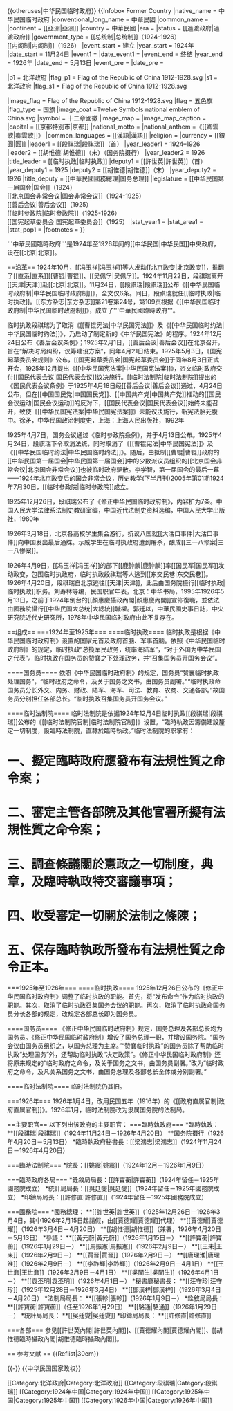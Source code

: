 {{otheruses|中华民国临时政府}}
{{Infobox Former Country
|native_name = 中华民国临时政府
|conventional_long_name = 中華民國
|common_name = 
|continent = [[亞洲|亞洲]]
|country   = 中華民國
|era       = 
|status    = [[過渡政府|過渡政府]]
|government_type = [[总统制|总统制]]（1924-1926）<br/>[[内阁制|内阁制]]（1926）
|event_start = 建立
|year_start  = 1924年
|date_start  = 11月24日
|event1      = 
|date_event1 = 
|event_end   = 终结
|year_end    = 1926年
|date_end    = 5月13日
|event_pre   = 
|date_pre    = 

|p1          = 北洋政府
|flag_p1     = Flag of the Republic of China 1912-1928.svg
|s1          = 北洋政府
|flag_s1     = Flag of the Republic of China 1912-1928.svg

|image_flag  = Flag of the Republic of China 1912-1928.svg
|flag        = 五色旗
|flag_type   = 国旗
|image_coat  =Twelve Symbols national emblem of China.svg
|symbol        = 十二章國徽
|image_map   = 
|image_map_caption = 
|capital          = [[京都特别市|京都]]
|national_motto   = 
|national_anthem  =《[[卿雲歌|卿雲歌]]》
|common_languages = [[漢語|漢語]]
|religion         = 
|currency         = [[銀圓|圓]]
|leader1      = [[段祺瑞|段祺瑞]]（首）
|year_leader1 = 1924–1926
|leader2      = [[胡惟德|胡惟德]]（末）（国务院摄行）
|year_leader2 = 1926
|title_leader = [[临时执政|临时执政]]
|deputy1      = [[許世英|許世英]]（首）
|year_deputy1 = 1925
|deputy2      = [[胡惟德|胡惟德]]（末）
|year_deputy2 = 1926
|title_deputy = [[中華民國國務總理|国务总理]]
|legislature  = [[中华民国第一届国会|国会]]（1924）<br/>[[北京国会非常会议|国会非常会议]]（1924-1925）<br/>[[善后会议|善后会议]]（1925）<br/>[[临时参政院|临时参政院]]（1925-1926）<br/>[[国宪起草委员会|国宪起草委员会]]（1925）
|stat_year1 = 
|stat_area1 = 
|stat_pop1  = 
|footnotes  =
}}

'''中華民國臨時政府'''是1924年至1926年间的[[中华民国|中华民国]]中央政府，设在[[北京|北京]]。
<!--没有“又被称为段祺瑞执政府”的说法。临时执政府只是临时政府的组成部分之一。-->

==沿革==
1924年10月，[[冯玉祥|冯玉祥]]等人发动[[北京政变|北京政变]]，推翻了[[直系|直系]][[曹锟|曹锟]]、[[吴佩孚|吴佩孚]]。1924年11月22日，段祺瑞离开[[天津|天津]]赴[[北京|北京]]。11月24日，[[段祺瑞|段祺瑞]]公布《[[中华民国临时政府制|中华民国临时政府制]]》，全文仅6条。同日，段祺瑞就任[[临时执政|临时执政]]。<ref name=df>[[东方杂志|东方杂志]]第21卷第24号，第109页</ref>根据《[[中华民国临时政府制|中华民国临时政府制]]》，成立了'''中華民國臨時政府'''。

临时执政段祺瑞为了取消《[[曹锟宪法|中华民国宪法]]》及《[[中华民国临时约法|中华民国临时约法]]》，乃启动了制定新的《中华民国宪法》的程序。1924年12月24日公布《善后会议条例》；1925年2月1日，[[善后会议|善后会议]]在北京召开，旨在“解决时局纠纷，议筹建设方案”，同年4月21日结束。1925年5月3日，《国宪起草委员会规则》公布，[[国宪起草委员会|国宪起草委员会]]于同年8月3日正式开会，1925年12月提出《[[中华民国宪法案|中华民国宪法案]]》，咨文临时政府交付[[国民代表会议|国民代表会议]]议决施行。[[临时法制院|临时法制院]]提出的《国民代表会议条例》于1925年4月18日经[[善后会议|善后会议]]通过，4月24日公布，但在[[中国国民党|中国国民党]]、[[中国共产党|中国共产党]]推动的[[国民会议运动|国民会议运动]]的反对下，[[国民代表会议|国民代表会议]]始终未能召开，致使《[[中华民国宪法案|中华民国宪法案]]》未能议决施行，新宪法胎死腹中。<ref>徐矛，中华民国政治制度史，上海：上海人民出版社，1992年</ref>

1925年4月7日，国务会议通过《临时参政院条例》，并于4月13日公布。1925年4月24日，段祺瑞下令取消法统，同时取消了《[[曹锟宪法|中华民国宪法]]》及《[[中华民国临时约法|中华民国临时约法]]》。随后，由抵制[[曹锟|曹锟]]政府的[[中华民国第一届国会|中华民国第一届国会]]中的少数派议员组织的[[北京国会非常会议|北京国会非常会议]]也被临时政府驱散。<ref>李学智，第一届国会的最后一幕——1924年北京政变后的国会非常会议，历史教学(下半月刊)2005年第01期</ref>1924年7月30日，[[临时参政院|临时参政院]]成立。

1925年12月26日，段祺瑞公布了《修正中华民国临时政府制》，内容扩为7条。<ref name=zg>中国人民大学法律系法制史教研室编，中国近代法制史资料选编，中国人民大学出版社，1980年</ref>

1926年3月18日，北京各高校学生集会游行，抗议八国就[[大沽口事件|大沽口事件]]向中国发出最后通牒。示威学生在临时执政府遭到屠杀，酿成[[三一八惨案|三一八惨案]]。<ref name=guo/>

1926年4月9日，[[冯玉祥|冯玉祥]]的部下[[鹿钟麟|鹿钟麟]]率[[国民军|国民军]]发动政变，包围临时执政府，临时执政段祺瑞等人逃到[[东交民巷|东交民巷]]。<ref name=guo/>1926年4月20日，段祺瑞自北京逃往[[天津|天津]]，此后由国务院摄行[[临时执政|临时执政]]职务。<ref name=liu>刘寿林等编，民国职官年表，北京：中华书局，1995年</ref>1926年5月13日，之前于1924年倒台的[[顏惠慶攝政內閣|顏惠慶內閣]]宣佈復職，並依法由國務院攝行[[中华民国大总统|大總統]]職權。<ref name=guo>郭廷以，中華民國史事日誌，中央研究院近代史研究所，1978年</ref>中华民国临时政府由此不复存在。

==组成==
===1924年至1925年===
====临时执政====
临时执政是根据《中华民国临时政府制》设置的国家元首及政府首脑、军事首脑。依照《中华民国临时政府制》的规定，临时执政“总揽军民政务，统率海陆军”，“对于外国为中华民国之代表”。临时执政在国务员的赞襄之下处理政务，并“召集国务员开国务会议”。<ref name=df/>

====国务员====
依照《中华民国临时政府制》的规定，国务员“赞襄临时执政处理国务”，“临时政府之命令，及关于国务之文书，由国务员副署。”“临时执政命国务员分长外交、内务、财政、陆军、海军、司法、教育、农商、交通各部。”故国务员分别担任各部总长。“临时执政召集国务员开国务会议。”<ref name=df/>

====临时法制院====
临时法制院是依据1924年12月4日临时执政[[段祺瑞|段祺瑞]]公布的《[[临时法制院官制|临时法制院官制]]》设置。“臨時執政因籌備建設釐定一切制度，設臨時法制院，直隸於臨時執政。”临时法制院的职掌有：
# 一、擬定臨時政府應發布有法規性質之命令案；
# 二、審定主管各部院及其他官署所擬有法規性質之命令案；
# 三、調查條議關於憲政之一切制度，典章，及臨時執政特交審議事項；
# 四、收受審定一切關於法制之條陳；
# 五、保存臨時執政所發布有法規性質之命令正本。<ref name=df/>

===1925年至1926年===
====临时执政====
1925年12月26日公布的《修正中华民国临时政府制》调整了临时执政的职能。首先，将“发布命令”作为临时执政的职能。其次，取消了临时执政召集国务会议的职能。再次，取消了临时执政命国务员分长各部的规定，改规定各部总长即为国务员。<ref name=zg/>

====国务员====
《修正中华民国临时政府制》规定，国务总理及各部总长均为国务员。《修正中华民国临时政府制》增设了国务总理一职，并增设国务院。“国务会议由国务员组织之，以国务总理为主席。”“赞襄临时执政”的国务员除了帮助临时执政“处理国务”外，还帮助临时执政“决定政策”。《修正中华民国临时政府制》还将原来规定的“临时政府之命令，及关于国务之文书，由国务员副署。”改为“临时政府之命令，及凡关系国务之文书，由国务总理及各部总长全体或分别副署。”<ref name=zg/>

====临时法制院====
临时法制院仍其旧。

===1926年===
1926年1月4日，改用民国五年（1916年）的《[[政府直属官制|政府直属官制]]》。1926年1月，临时法制院改为隶属国务院的法制局。<ref name=liu/>

==主要职官==
以下列出该政府的主要职官：<ref name=liu/>
===臨時執政府===
*臨時執政：
**[[段祺瑞|段祺瑞]]（1924年11月24日－1926年4月20日）
**国务院摄行（1926年4月20日－5月13日）
*臨時執政府秘書長：[[梁鴻志|梁鴻志]]（1924年11月24日－1926年4月20日）

===臨時法制院===
*院長：[[姚震|姚震]]（1924年12月－1926年1月9日）

===臨時政府各局===
*銓敘局局長：[[許寶蘅|許寶蘅]]（1924年留任－1925年國務院成立）
*統計局局長：[[吳廷燮|吳廷燮]]（1924年留任－1925年國務院成立）
*印鑄局局長：[[許修直|許修直]]（1924年留任－1925年國務院成立）

===國務院===
*國務總理：
**[[許世英|許世英]]（1925年12月26日－1926年3月4日，其中1926年2月15日起請假，由[[賈德耀|賈德耀]]代理）
**[[賈德耀|賈德耀]]（1926年3月4日－4月20日）
**[[胡惟德|胡惟德]]（兼署，1926年4月20日－5月13日）
*參議：
**[[黃元蔚|黃元蔚]]（1926年1月15日－）
**[[許寶蘅|許寶蘅]]（1926年1月29日－）
**[[馬振憲|馬振憲]]（1926年2月9日－）
**[[王耒|王耒]]（1926年2月9日－）
**[[賈晉|賈晉]]（1926年2月9日－）
**[[唐理淮|唐理淮]]（1926年2月9日－）
**[[李祚輝|李祚輝]]（1926年2月9日－4月1日）
**[[王世鼐|王世鼐]]（1926年2月9日－4月1日）
**[[吳闓生|吳闓生]]（1926年4月1日－）
**[[袁丕明|袁丕明]]（1926年4月1日－）
*秘書廳秘書長：
**[[汪守珍|汪守珍]]（1925年12月28日－1926年3月4日）
**[[鄧漢祥|鄧漢祥]]（1926年3月4日－4月20日）
*法制局局長：
**[[張軫|張軫]]（1926年1月9日－）
*銓敘局局長：
**[[許寶蘅|許寶蘅]]（任至1926年1月29日）
**[[駱通|駱通]]（1926年1月29日－）
*統計局局長：
**[[吳廷燮|吳廷燮]]
*印鑄局局長：
**[[許修直|許修直]]

===各部===
参见[[許世英內閣|許世英內閣]]、[[賈德耀內閣|賈德耀內閣]]、[[胡惟德臨時攝政內閣|胡惟德臨時攝政內閣]]。

== 参考文献 ==
{{Reflist|30em}}

{{-}}
{{中华民国国家政权}}

[[Category:北洋政府|Category:北洋政府]]
[[Category:段祺瑞|Category:段祺瑞]]
[[Category:1924年中国|Category:1924年中国]]
[[Category:1925年中国|Category:1925年中国]]
[[Category:1926年中国|Category:1926年中国]]